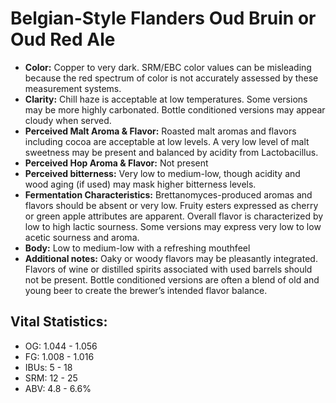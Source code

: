 # Belgian-Style Flanders Oud Bruin or Oud Red Ale

- **Color:** Copper to very dark. SRM/EBC color values can be misleading because the red spectrum of color is not accurately assessed by these measurement systems.
- **Clarity:** Chill haze is acceptable at low temperatures. Some versions may be more highly carbonated. Bottle conditioned versions may appear cloudy when served.
- **Perceived Malt Aroma & Flavor:** Roasted malt aromas and flavors including cocoa are acceptable at low levels. A very low level of malt sweetness may be present and balanced by acidity from Lactobacillus.
- **Perceived Hop Aroma & Flavor:** Not present
- **Perceived bitterness:** Very low to medium-low, though acidity and wood aging (if used) may mask higher bitterness levels.
- **Fermentation Characteristics:** Brettanomyces-produced aromas and flavors should be absent or very low. Fruity esters expressed as cherry or green apple attributes are apparent. Overall flavor is characterized by low to high lactic sourness. Some versions may express very low to low acetic sourness and aroma.
- **Body:** Low to medium-low with a refreshing mouthfeel
- **Additional notes:** Oaky or woody flavors may be pleasantly integrated. Flavors of wine or distilled spirits associated with used barrels should not be present. Bottle conditioned versions are often a blend of old and young beer to create the brewer’s intended flavor balance.

## Vital Statistics:

- OG: 1.044 - 1.056
- FG: 1.008 - 1.016
- IBUs: 5 - 18
- SRM: 12 - 25
- ABV: 4.8 - 6.6% 
